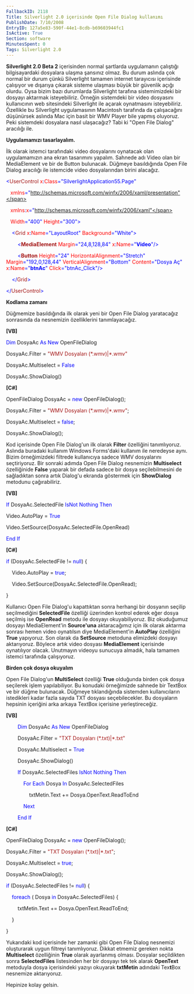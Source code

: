 ```yaml
---
FallbackID: 2118
Title: Silverlight 2.0 içerisinde Open File Dialog kullanımı
PublishDate: 7/10/2008
EntryID: 127a5e83-590f-44e1-8cdb-b69603944fc1
IsActive: True
Section: software
MinutesSpent: 0
Tags: Silverlight 2.0
---
```

**Silverlight 2.0 Beta 2** içerisinden normal şartlarda uygulamanın
çalıştığı bilgisayardaki dosyalara ulaşma şansınız olmaz. Bu durum
aslında çok normal bir durum çünkü Silverlight tamamen internet
tarayıcısı içerisinde çalışıyor ve dışarıya çıkarak sisteme ulaşması
büyük bir güvenlik açığı olurdu. Oysa bizim bazı durumlarda Silverlight
tarafına sistemimizdeki bir dosyayı aktarmak isteyebiliriz. Örneğin
sistemdeki bir video dosyasını kullanıcının web sitesindeki Silverlight
ile açarak oynatmasını isteyebiliriz. Özellikle bu Silverlight
uygulamasının Macintosh tarafında da çalışacağını düşünürsek aslında Mac
için basit bir WMV Player bile yapmış oluyoruz. Peki sistemdeki
dosyalara nasıl ulaşacağız? Tabi ki "Open File Dialog" aracılığı ile.

**Uygulamamızı tasarlayalım.**

İlk olarak istemci tarafındaki video dosyalarını oynatacak olan
uygulamamızın ana ekran tasarımını yapalım. Sahnede adı Video olan bir
MediaElement ve bir de Button bulunacak. Düğmeye basıldığında Open File
Dialog aracılığı ile istemcide video dosyalarından birini alacağız.

<span style="color: blue;">\<</span><span
style="color: #a31515;">UserControl</span><span style="color: red;">
x</span><span style="color: blue;">:</span><span
style="color: red;">Class</span><span
style="color: blue;">="SilverlightApplication55.Page"</span>

   <span style="color: red;"> xmlns</span><span
style="color: blue;">="http://schemas.microsoft.com/winfx/2006/xaml/presentation"</span>

   <span style="color: red;"> xmlns</span><span
style="color: blue;">:</span><span style="color: red;">x</span><span
style="color: blue;">="http://schemas.microsoft.com/winfx/2006/xaml"</span>

   <span style="color: red;"> Width</span><span
style="color: blue;">="400"</span><span style="color: red;">
Height</span><span style="color: blue;">="300"\></span>

<span style="color: #a31515;">    </span><span
style="color: blue;">\<</span><span
style="color: #a31515;">Grid</span><span style="color: red;">
x</span><span style="color: blue;">:</span><span
style="color: red;">Name</span><span
style="color: blue;">="LayoutRoot"</span><span style="color: red;">
Background</span><span style="color: blue;">="White"\></span>

<span style="color: #a31515;">        </span><span
style="color: blue;">\<</span><span
style="color: #a31515;">**MediaElement**</span><span
style="color: red;"> Margin</span><span
style="color: blue;">="24,8,128,84"</span><span style="color: red;">
x</span><span style="color: blue;">:</span><span
style="color: red;">Name</span><span
style="color: blue;">="**Video**"/\></span>

<span style="color: #a31515;">        </span><span
style="color: blue;">\<</span><span
style="color: #a31515;">**Button**</span><span style="color: red;">
Height</span><span style="color: blue;">="24"</span><span
style="color: red;"> HorizontalAlignment</span><span
style="color: blue;">="Stretch"</span><span style="color: red;">
Margin</span><span style="color: blue;">="192,0,128,44"</span><span
style="color: red;"> VerticalAlignment</span><span
style="color: blue;">="Bottom"</span><span style="color: red;">
Content</span><span style="color: blue;">="Dosya Aç"</span><span
style="color: red;"> x</span><span style="color: blue;">:</span><span
style="color: red;">Name</span><span
style="color: blue;">="**btnAc**"</span><span style="color: red;">
Click</span><span style="color: blue;">="btnAc\_Click"/\></span>

<span style="color: #a31515;">    </span><span
style="color: blue;">\</</span><span
style="color: #a31515;">Grid</span><span style="color: blue;">\></span>

<span style="color: blue;">\</</span><span
style="color: #a31515;">UserControl</span><span
style="color: blue;">\></span>

**Kodlama zamanı**

Düğmemize basıldığında ilk olarak yeni bir Open File Dialog yaratacağız
sonrasında da nesnemizin özelliklerini tanımlayacağız.

**[VB]**

<span style="color: blue;">Dim</span> DosyaAc <span
style="color: blue;">As</span> <span style="color: blue;">New</span>
OpenFileDialog

DosyaAc.Filter = <span style="color: #a31515;">"WMV Dosyaları
(\*.wmv)|\*.wmv"</span>

DosyaAc.Multiselect = <span style="color: blue;">False</span>

DosyaAc.ShowDialog()

**[C\#]**

OpenFileDialog DosyaAc = <span style="color: blue;">new</span>
OpenFileDialog();

DosyaAc.Filter = <span style="color: #a31515;">"WMV Dosyaları
(\*.wmv)|\*.wmv"</span>;   

DosyaAc.Multiselect = <span style="color: blue;">false</span>;   

DosyaAc.ShowDialog();

Kod içerisinde Open File Dialog'un ilk olarak **Filter** özelliğini
tanımlıyoruz. Aslında buradaki kullanım Windows Forms'daki kullanım ile
neredeyse aynı. Bizim örneğimizdeki filtrede kullanıcıya sadece WMV
dosyalarını seçtiriyoruz. Bir sonraki adımda Open File Dialog nesnemizin
**Multiselect** özelliğinide **False** yaparak bir defada sadece bir
dosya seçilebilmesini de sağladıktan sonra artık Dialog'u ekranda
göstermek için **ShowDialog** metodunu çağırabiliriz.

**[VB]**

<span style="color: blue;">If</span> DosyaAc.SelectedFile <span
style="color: blue;">IsNot</span> <span
style="color: blue;">Nothing</span> <span
style="color: blue;">Then</span>

Video.AutoPlay = <span style="color: blue;">True</span>

Video.SetSource(DosyaAc.SelectedFile.OpenRead)

<span style="color: blue;">End</span> <span
style="color: blue;">If</span>

**[C\#]**

<span style="color: blue;">if</span> (DosyaAc.SelectedFile != <span
style="color: blue;">null</span>) {

    Video.AutoPlay = <span style="color: blue;">true</span>;

    Video.SetSource(DosyaAc.SelectedFile.OpenRead);

}

Kullanıcı Open File Dialog'u kapattıktan sonra herhangi bir dosyanın
seçilip seçilmediğini **SelectedFile** özelliği üzerinden kontrol ederek
eğer dosya seçilmiş ise **OpenRead** metodu ile dosyayı okuyabiliyoruz.
Biz okuduğumuz dosyayı MediaElement'in **Source'una** aktaracağımız için
ilk olarak aktarma sonrası hemen video oynatılsın diye MediaElement'in
**AutoPlay** özelliğini **True** yapıyoruz. Son olarak da **SetSource**
metoduna elimizdeki dosyayı aktarıyoruz. Böylece artık video dosyası
**MediaElement** içerisinde oynatılıyor olacak. Unutmayın videoyu
sunucuya almadık, hala tamamen istemci tarafında çalışıyoruz.

**Birden çok dosya okuyalım**

Open File Dialog'un **MultiSelect** özelliği **True** olduğunda birden
çok dosya seçilerek işlem yapılabiliyor. Bu konudaki örneğimizde sahnede
bir TextBox ve bir düğme bulunacak. Düğmeye tıklandığında sistemden
kullanıcıların istedikleri kadar fazla sayıda TXT dosyası
seçebilecekler. Bu dosyaların hepsinin içeriğini arka arkaya TextBox
içerisine yerleştireceğiz.

**[VB]**

        <span style="color: blue;">Dim</span> DosyaAc <span
style="color: blue;">As</span> <span style="color: blue;">New</span>
OpenFileDialog

        DosyaAc.Filter = <span style="color: #a31515;">"TXT Dosyaları
(\*.txt)|\*.txt"</span>

        DosyaAc.Multiselect = <span style="color: blue;">True</span>

        DosyaAc.ShowDialog()

        <span style="color: blue;">If</span> DosyaAc.SelectedFiles <span
style="color: blue;">IsNot</span> <span
style="color: blue;">Nothing</span> <span
style="color: blue;">Then</span>

            <span style="color: blue;">For</span> <span
style="color: blue;">Each</span> Dosya <span
style="color: blue;">In</span> DosyaAc.SelectedFiles

                txtMetin.Text += Dosya.OpenText.ReadToEnd

            <span style="color: blue;">Next</span>

        <span style="color: blue;">End</span> <span
style="color: blue;">If</span>

**[C\#]**

OpenFileDialog DosyaAc = <span style="color: blue;">new</span>
OpenFileDialog();

DosyaAc.Filter = <span style="color: #a31515;">"TXT Dosyaları
(\*.txt)|\*.txt"</span>;

DosyaAc.Multiselect = <span style="color: blue;">true</span>;

DosyaAc.ShowDialog();

<span style="color: blue;">if</span> (DosyaAc.SelectedFiles != <span
style="color: blue;">null</span>) {

    <span style="color: blue;">foreach</span> ( Dosya <span
style="color: blue;">in</span> DosyaAc.SelectedFiles) {

        txtMetin.Text += Dosya.OpenText.ReadToEnd;

    }

}

Yukarıdaki kod içerisinde her zamanki gibi Open File Dialog nesnemizi
oluşturarak uygun filtreyi tanımlıyoruz. Dikkat etmemiz gereken nokta
**Multiselect** özelliğinin **True** olarak ayarlanmış olması. Dosyalar
seçildikten sonra **SelectedFiles** listesinden her bir dosyayı tek tek
alarak **OpenText** metoduyla dosya içerisindeki yazıyı okuyarak
**txtMetin** adındaki Tex**t**Box nesnemize aktarıyoruz.

Hepinize kolay gelsin.



